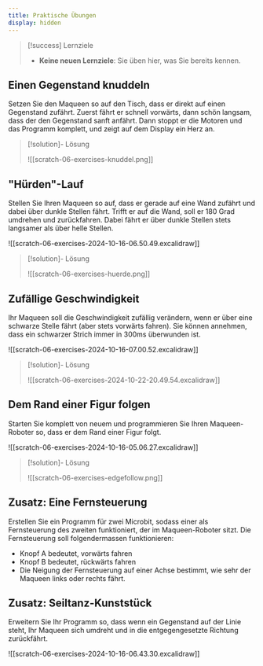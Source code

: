 ```yaml
---
title: Praktische Übungen
display: hidden
---
```

> [!success] Lernziele
> 
> - **Keine neuen Lernziele**: Sie üben hier, was Sie bereits kennen.

## Einen Gegenstand knuddeln

Setzen Sie den Maqueen so auf den Tisch, dass er direkt auf einen Gegenstand zufährt. Zuerst fährt er schnell vorwärts, dann schön langsam, dass der den Gegenstand sanft anfährt. Dann stoppt er die Motoren und das Programm komplett, und zeigt auf dem Display ein Herz an.

> [!solution]- Lösung
> 
> ![[scratch-06-exercises-knuddel.png]]
## "Hürden"-Lauf

Stellen Sie Ihren Maqueen so auf, dass er gerade auf eine Wand zufährt und dabei über dunkle Stellen fährt. Trifft er auf die Wand, soll er 180 Grad umdrehen und zurückfahren. Dabei fährt er über dunkle Stellen stets langsamer als über helle Stellen.

![[scratch-06-exercises-2024-10-16-06.50.49.excalidraw]]

> [!solution]- Lösung
> 
> ![[scratch-06-exercises-huerde.png]]
## Zufällige Geschwindigkeit

Ihr Maqueen soll die Geschwindigkeit zufällig verändern, wenn er über eine schwarze Stelle fährt (aber stets vorwärts fahren). Sie können annehmen, dass ein schwarzer Strich immer in 300ms überwunden ist.

![[scratch-06-exercises-2024-10-16-07.00.52.excalidraw]]

> [!solution]- Lösung
> 
> ![[scratch-06-exercises-2024-10-22-20.49.54.excalidraw]]

## Dem Rand einer Figur folgen

Starten Sie komplett von neuem und programmieren Sie Ihren Maqueen-Roboter so, dass er dem Rand einer Figur folgt. 

![[scratch-06-exercises-2024-10-16-05.06.27.excalidraw]]
> [!solution]- Lösung
> 
> ![[scratch-06-exercises-edgefollow.png]]

## Zusatz: Eine Fernsteuerung

Erstellen Sie ein Programm für zwei Microbit, sodass einer als Fernsteuerung des zweiten funktioniert, der im Maqueen-Roboter sitzt. Die Fernsteuerung soll folgendermassen funktionieren:
- Knopf A bedeutet, vorwärts fahren
- Knopf B bedeutet, rückwärts fahren
- Die Neigung der Fernsteuerung auf einer Achse bestimmt, wie sehr der Maqueen links oder rechts fährt.
## Zusatz: Seiltanz-Kunststück

Erweitern Sie Ihr Programm so, dass wenn ein Gegenstand auf der Linie steht, Ihr Maqueen sich umdreht und in die entgegengesetzte Richtung zurückfährt.

![[scratch-06-exercises-2024-10-16-06.43.30.excalidraw]]
